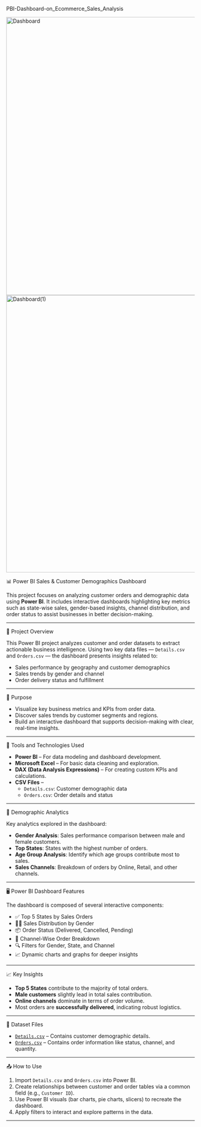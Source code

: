 PBI-Dashboard-on_Ecommerce_Sales_Analysis

<img width="1322" height="743" alt="Dashboard" src="https://github.com/user-attachments/assets/7da1a2ef-b593-4798-959e-db95af5608d9" />
<img width="1323" height="741" alt="Dashboard(1)" src="https://github.com/user-attachments/assets/6e4d6a35-dffe-4ffe-ae16-c0da28be5e99" />



 📊 Power BI Sales & Customer Demographics Dashboard

This project focuses on analyzing customer orders and demographic data using **Power BI**. It includes interactive dashboards highlighting key metrics such as state-wise sales, gender-based insights, channel distribution, and order status to assist businesses in better decision-making.

---

 📌 Project Overview

This Power BI project analyzes customer and order datasets to extract actionable business intelligence. Using two key data files — `Details.csv` and `Orders.csv` — the dashboard presents insights related to:

- Sales performance by geography and customer demographics
- Sales trends by gender and channel
- Order delivery status and fulfillment

---

🎯 Purpose

- Visualize key business metrics and KPIs from order data.
- Discover sales trends by customer segments and regions.
- Build an interactive dashboard that supports decision-making with clear, real-time insights.

---

🧰 Tools and Technologies Used

- **Power BI** – For data modeling and dashboard development.
- **Microsoft Excel** – For basic data cleaning and exploration.
- **DAX (Data Analysis Expressions)** – For creating custom KPIs and calculations.
- **CSV Files** – 
  - `Details.csv`: Customer demographic data  
  - `Orders.csv`: Order details and status

---

👥 Demographic Analytics

Key analytics explored in the dashboard:

- **Gender Analysis**: Sales performance comparison between male and female customers.
- **Top States**: States with the highest number of orders.
- **Age Group Analysis**: Identify which age groups contribute most to sales.
- **Sales Channels**: Breakdown of orders by Online, Retail, and other channels.

---

 🖥️ Power BI Dashboard Features

The dashboard is composed of several interactive components:

- ✅ Top 5 States by Sales Orders  
- 👩‍🦰 Sales Distribution by Gender  
- 📦 Order Status (Delivered, Cancelled, Pending)  
- 🛒 Channel-Wise Order Breakdown  
- 🔍 Filters for Gender, State, and Channel  
- 📈 Dynamic charts and graphs for deeper insights  

---

 📈 Key Insights

- **Top 5 States** contribute to the majority of total orders.
- **Male customers** slightly lead in total sales contribution.
- **Online channels** dominate in terms of order volume.
- Most orders are **successfully delivered**, indicating robust logistics.

---

 📂 Dataset Files

- [`Details.csv`](./Details.csv) – Contains customer demographic details.
- [`Orders.csv`](./Orders.csv) – Contains order information like status, channel, and quantity.

---

 📤 How to Use

1. Import `Details.csv` and `Orders.csv` into Power BI.
2. Create relationships between customer and order tables via a common field (e.g., `Customer ID`).
3. Use Power BI visuals (bar charts, pie charts, slicers) to recreate the dashboard.
4. Apply filters to interact and explore patterns in the data.

---


